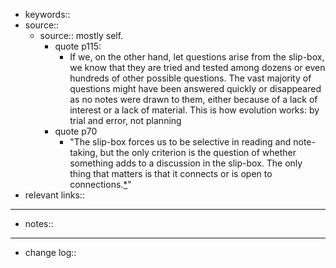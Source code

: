 - keywords::
- source::
    - source:: mostly self. 
        - quote p115:
            - If we, on the other hand, let questions arise from the slip-box, we know that they are tried and tested among dozens or even hundreds of other possible questions. The vast majority of questions might have been answered quickly or disappeared as no notes were drawn to them, either because of a lack of interest or a lack of material. This is how evolution works: by trial and error, not planning
        - quote p70
            - "The slip-box forces us to be selective in reading and note-taking, but the only criterion is the question of whether something adds to a discussion in the slip-box. The only thing that matters is that it connects or is open to connections.[*](((2J1X0Ixx_)))"
- relevant links::
- ------------------------------
- notes::
- ------------------------------
- change log::
